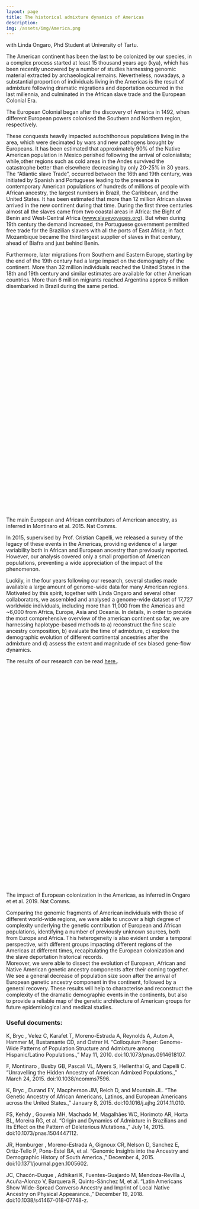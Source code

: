 ```yaml
---
layout: page
title: The historical admixture dynamics of Americas
description:
img: /assets/img/America.png
---
```


with Linda Ongaro, Phd Student at University of Tartu.

The American continent has been the last to be colonized by our species, in a complex process started at least 15 thousand years ago (kya), which has been recently uncovered by a number of studies harnessing genomic material extracted by archaeological remains.
Nevertheless, nowadays, a substantial  proportion of individuals living in the Americas is the result of admixture following dramatic migrations and deportation occurred in the last millennia, and culminated in the African slave trade and the European Colonial Era.

The European Colonial began after the discovery of America in 1492, when different European powers colonised the Southern and Northern region, respectively.

These conquests heavily impacted autochthonous populations living in the area, which were decimated by wars and new pathogens brought by Europeans. It has been estimated that approximately 90% of the Native American population in Mexico perished following the arrival of colonialists; while,other regions such as cold areas in the Andes survived the catastrophe better than elsewhere decreasing by only 20-25% in 30 years.
The “Atlantic slave Trade”, occurred between the 16th and 19th century, was initiated by Spanish and Portuguese leading to the presence in contemporary American populations of hundreds of millions of people with African ancestry, the largest numbers in Brazil, the Caribbean, and the United States. It has been estimated that more than 12 million African slaves arrived in the new continent during that time. During the first three centuries almost all the slaves came from two coastal areas in Africa: the Bight of Benin and West-Central Africa (www.slavevoyages.org). But when during 19th century the demand increased, the Portuguese government permitted free trade for the Brazilian slavers with all the ports of East Africa; in fact Mozambique became the third largest supplier of slaves in that century, ahead of Biafra and just behind Benin.

Furthermore, later migrations from Southern and Eastern Europe, starting by the end of the 19th century had a large impact on the demography of the continent. More than 32 million individuals reached the United States in the 18th and 19th century and similar estimates are available for other American countries. More than 6 million migrants reached Argentina approx 5 million disembarked in Brazil during the same period.


<div class="img_row" style="height:600px">
    <img class="col three left" src="{{ site.baseurl }}/assets/img/AmericaSummary.png" alt="" title="example image" />
</div>
<div class="col three caption">
    The main European and African contributors of American ancestry, as inferred in Montinaro et al. 2015. Nat Comms.  
</div>

In 2015, supervised by Prof. Cristian Capelli, we released a survey of the legacy of these events in the Americas, providing evidence of a larger variability both in African and European ancestry than previously reported. However, our analysis covered only a small proportion of American populations, preventing a wide appreciation of the impact of the phenomenon.

Luckily, in the four years following our research, several studies made available a large amount of genome-wide data for many American regions.
Motivated by this spirit, together with Linda Ongaro and several other collaborators, we assembled and analysed a genome-wide dataset of 17,727 worldwide individuals, including more than 11,000 from the Americas and ~6,000 from Africa, Europe, Asia and Oceania.
In details, in order to provide the most comprehensive overview of the american continent so far, we are harnessing haplotype-based methods to a) reconstruct the fine scale ancestry composition, b) evaluate the time of admixture, c) explore the demographic evolution of different continental ancestries after the admixture and d) assess the extent and magnitude of sex biased gene-flow dynamics.

The results of our research can be read [here.](https://www.biorxiv.org/content/10.1101/676437v2).

<div class="img_row" style="height:600px">
    <img class="col three left" src="{{ site.baseurl }}/assets/img/AfricaContrNew.png" alt="" title="example image" />
</div>
<div class="col three caption">
    The impact of European colonization in the Americas, as inferred in Ongaro et et al. 2019. Nat Comms.  
</div>



Comparing the genomic fragments of American individuals with those of different world-wide regions, we were able to uncover a high degree of complexity underlying the genetic contribution of European and African populations, identifying a number of previously unknown sources, both from Europe and Africa. This heterogeneity is also evident under a temporal perspective, with different groups impacting different regions of the Americas at different times, recapitulating the European colonization and the slave deportation historical records.  
Moreover, we were able to dissect the evolution of European, African and Native American genetic ancestry components after their coming together. We see a general decrease of population size soon after the arrival of European genetic ancestry component in the continent, followed by a general recovery.
These results will help to characterise and reconstruct the complexity of the dramatic demographic events in the continents, but also to provide a reliable map of the genetic architecture of American groups for future epidemiological and medical studies.


### Useful documents: ###

K, Bryc , Velez C, Karafet T, Moreno-Estrada A, Reynolds A, Auton A, Hammer M, Bustamante CD, and Ostrer H. “Colloquium Paper: Genome-Wide Patterns of Population Structure and Admixture among Hispanic/Latino Populations.,” May 11, 2010. doi:10.1073/pnas.0914618107.

F, Montinaro , Busby GB, Pascali VL, Myers S, Hellenthal G, and Capelli C. “Unravelling the Hidden Ancestry of American Admixed Populations.,” March 24, 2015. doi:10.1038/ncomms7596.

K, Bryc , Durand EY, Macpherson JM, Reich D, and Mountain JL. “The Genetic Ancestry of African Americans, Latinos, and European Americans across the United States.,” January 8, 2015. doi:10.1016/j.ajhg.2014.11.010.

FS, Kehdy , Gouveia MH, Machado M, Magalhães WC, Horimoto AR, Horta BL, Moreira RG, et al. “Origin and Dynamics of Admixture in Brazilians and Its Effect on the Pattern of Deleterious Mutations.,” July 14, 2015. doi:10.1073/pnas.1504447112.

JR, Homburger , Moreno-Estrada A, Gignoux CR, Nelson D, Sanchez E, Ortiz-Tello P, Pons-Estel BA, et al. “Genomic Insights into the Ancestry and Demographic History of South America.,” December 4, 2015. doi:10.1371/journal.pgen.1005602.

JC, Chacón-Duque , Adhikari K, Fuentes-Guajardo M, Mendoza-Revilla J, Acuña-Alonzo V, Barquera R, Quinto-Sánchez M, et al. “Latin Americans Show Wide-Spread Converso Ancestry and Imprint of Local Native Ancestry on Physical Appearance.,” December 19, 2018. doi:10.1038/s41467-018-07748-z.
